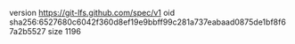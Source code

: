 version https://git-lfs.github.com/spec/v1
oid sha256:6527680c6042f360d8ef19e9bbff99c281a737eabaad0875de1bf8f67a2b5527
size 1196
